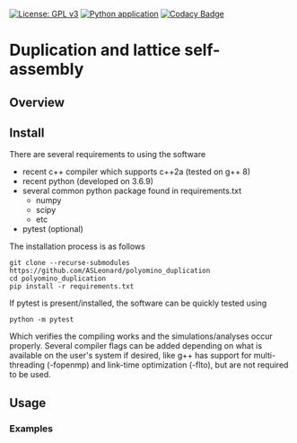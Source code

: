 [![License: GPL v3](https://img.shields.io/badge/License-GPLv3-blue.svg)](https://www.gnu.org/licenses/gpl-3.0)
[![Python application](https://github.com/ASLeonard/duplication/workflows/Python%20application/badge.svg)](https://github.com/ASLeonard/duplication/actions?query=workflow%3A%22Python+application%22)
[![Codacy Badge](https://api.codacy.com/project/badge/Grade/e64e2359118d4555ae6916c9e5d540a4)](https://www.codacy.com?utm_source=github.com&amp;utm_medium=referral&amp;utm_content=ASLeonard/duplication&amp;utm_campaign=Badge_Grade)

# Duplication and lattice self-assembly

## Overview

## Install

There are several requirements to using the software
 - recent c++ compiler which supports c++2a (tested on g++ 8)
 - recent python (developed on 3.6.9)
 - several common python package found in requirements.txt
   - numpy
   - scipy
   - etc
 - pytest (optional)

The installation process is as follows 

```shell
git clone --recurse-submodules https://github.com/ASLeonard/polyomino_duplication
cd polyomino_duplication
pip install -r requirements.txt
```

If pytest is present/installed, the software can be quickly tested using

```shell
python -m pytest
```
Which verifies the compiling works and the simulations/analyses occur properly. Several compiler flags can be added depending on what is available on the user's system if desired, like g++ has support for multi-threading (-fopenmp) and link-time optimization (-flto), but are not required to be used.

## Usage



### Examples
